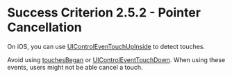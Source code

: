 # Success Criterion 2.5.2 - Pointer Cancellation

On iOS, you can use [UIControlEvenTouchUpInside](https://developer.apple.com/documentation/uikit/uicontrolevents/uicontroleventtouchupinside) to detect touches.

 Avoid using [touchesBegan](https://developer.apple.com/documentation/uikit/uiresponder/1621142-touchesbegan) or [UIControlEventTouchDown](https://developer.apple.com/documentation/uikit/uicontrolevents/uicontroleventtouchdown). When using these events, users might not be able cancel a touch.
 